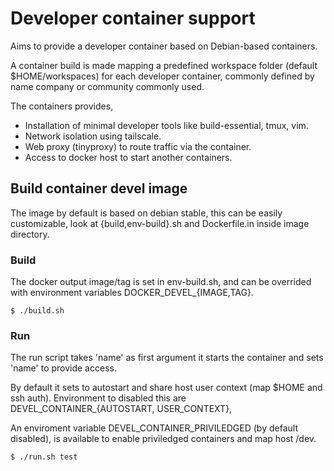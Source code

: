 # Developer container support

Aims to provide a developer container based on Debian-based containers.

A container build is made mapping a predefined workspace folder
(default $HOME/workspaces) for each developer container, commonly defined
by name company or community commonly used.

The containers provides,

- Installation of minimal developer tools like build-essential, tmux, vim.
- Network isolation using tailscale.
- Web proxy (tinyproxy) to route traffic via the container.
- Access to docker host to start another containers.

## Build container devel image

The image by default is based on debian stable, this can be easily customizable,
look at {build,env-build}.sh and Dockerfile.in inside image directory.

### Build

The docker output image/tag is set in env-build.sh, and can be overrided with
environment variables DOCKER\_DEVEL\_{IMAGE,TAG}.

```
$ ./build.sh
```

### Run

The run script takes 'name' as first argument it starts the container and sets 'name'
to provide access.

By default it sets to autostart and share host user context (map $HOME and ssh auth).
Environment to disabled this are DEVEL\_CONTAINER\_{AUTOSTART, USER\_CONTEXT},

An enviroment variable DEVEL\_CONTAINER\_PRIVILEDGED (by default disabled), is available to enable priviledged containers and map host /dev.


```
$ ./run.sh test
```
